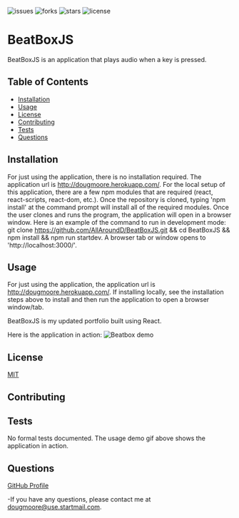 ![issues](https://img.shields.io/github/issues/AllAroundD/BeatBoxJS) ![forks](https://img.shields.io/github/forks/AllAroundD/BeatBoxJS) ![stars](https://img.shields.io/github/stars/AllAroundD/BeatBoxJS) ![license](https://img.shields.io/github/license/AllAroundD/BeatBoxJS)

# BeatBoxJS

BeatBoxJS is an application that plays audio when a key is pressed.

## Table of Contents

- [Installation](#Installation)
- [Usage](#Usage)
- [License](#License)
- [Contributing](#Contributing)
- [Tests](#Tests)
- [Questions](#Questions)

## Installation

For just using the application, there is no installation required. The application url is http://dougmoore.herokuapp.com/.
For the local setup of this application, there are a few npm modules that are required (react, react-scripts, react-dom, etc.). Once the repository is cloned, typing 'npm install' at the command prompt will install all of the required modules.
Once the user clones and runs the program, the application will open in a browser window.
Here is an example of the command to run in development mode:
git clone https://github.com/AllAroundD/BeatBoxJS.git && cd BeatBoxJS && npm install && npm run startdev. A browser tab or window opens to 'http://localhost:3000/'.

## Usage

For just using the application, the application url is http://dougmoore.herokuapp.com/.
If installing locally, see the installation steps above to install and then run the application to open a browser window/tab.

BeatBoxJS is my updated portfolio built using React.

Here is the application in action:
![Beatbox demo](./src/public/assets/img/BeatBoxJS-demo.gif)

## License

[MIT](LICENSE)

## Contributing

## Tests

No formal tests documented. The usage demo gif above shows the application in action.

## Questions

[GitHub Profile](https://github.com/AllAroundD/)

-If you have any questions, please contact me at [dougmoore@use.startmail.com](mailto:dougmoore@use.startmail.com?subject=[GitHub]%20Source%20Question).
